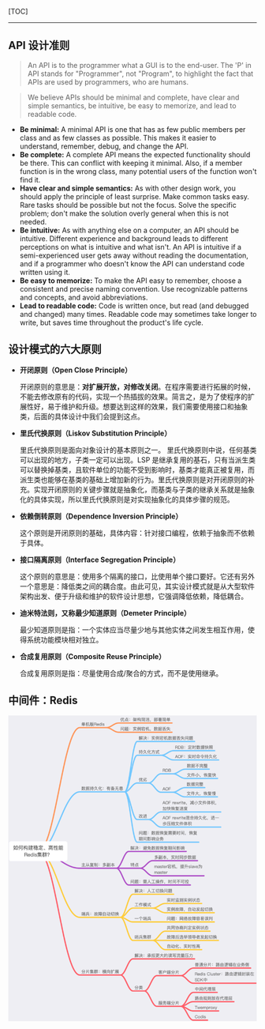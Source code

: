 [TOC]

------

## API 设计准则

> An API is to the programmer what a GUI is to the end-user. The 'P' in API stands for "Programmer", not "Program", to highlight the fact that APIs are used by programmers, who are humans.

> We believe APIs should be minimal and complete, have clear and simple semantics, be intuitive, be easy to memorize, and lead to readable code.

- **Be minimal:** A minimal API is one that has as few public members per class and as few classes as possible. This makes it easier to understand, remember, debug, and change the API.
- **Be complete:** A complete API means the expected functionality should be there. This can conflict with keeping it minimal. Also, if a member function is in the wrong class, many potential users of the function won't find it.
- **Have clear and simple semantics:** As with other design work, you should apply the principle of least surprise. Make common tasks easy. Rare tasks should be possible but not the focus. Solve the specific problem; don't make the solution overly general when this is not needed. 
- **Be intuitive:** As with anything else on a computer, an API should be intuitive. Different experience and background leads to different perceptions on what is intuitive and what isn't. An API is intuitive if a semi-experienced user gets away without reading the documentation, and if a programmer who doesn't know the API can understand code written using it.
- **Be easy to memorize:** To make the API easy to remember, choose a consistent and precise naming convention. Use recognizable patterns and concepts, and avoid abbreviations.
- **Lead to readable code:** Code is written once, but read (and debugged and changed) many times. Readable code may sometimes take longer to write, but saves time throughout the product's life cycle.

## 设计模式的六大原则

- **开闭原则（Open Close Principle）**

  开闭原则的意思是：**对扩展开放，对修改关闭**。在程序需要进行拓展的时候，不能去修改原有的代码，实现一个热插拔的效果。简言之，是为了使程序的扩展性好，易于维护和升级。想要达到这样的效果，我们需要使用接口和抽象类，后面的具体设计中我们会提到这点。

- **里氏代换原则（Liskov Substitution Principle）**

  里氏代换原则是面向对象设计的基本原则之一。 里氏代换原则中说，任何基类可以出现的地方，子类一定可以出现。LSP 是继承复用的基石，只有当派生类可以替换掉基类，且软件单位的功能不受到影响时，基类才能真正被复用，而派生类也能够在基类的基础上增加新的行为。里氏代换原则是对开闭原则的补充。实现开闭原则的关键步骤就是抽象化，而基类与子类的继承关系就是抽象化的具体实现，所以里氏代换原则是对实现抽象化的具体步骤的规范。

- **依赖倒转原则（Dependence Inversion Principle）**

  这个原则是开闭原则的基础，具体内容：针对接口编程，依赖于抽象而不依赖于具体。

- **接口隔离原则（Interface Segregation Principle）**

  这个原则的意思是：使用多个隔离的接口，比使用单个接口要好。它还有另外一个意思是：降低类之间的耦合度。由此可见，其实设计模式就是从大型软件架构出发、便于升级和维护的软件设计思想，它强调降低依赖，降低耦合。

- **迪米特法则，又称最少知道原则（Demeter Principle）**

  最少知道原则是指：一个实体应当尽量少地与其他实体之间发生相互作用，使得系统功能模块相对独立。

- **合成复用原则（Composite Reuse Principle）**

  合成复用原则是指：尽量使用合成/聚合的方式，而不是使用继承。

## 中间件：Redis

![图片](pic/practiceprinciple/redis.png)

